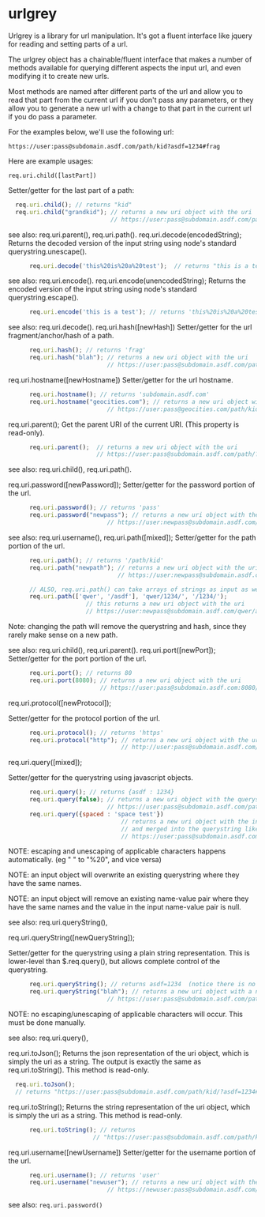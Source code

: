 urlgrey
=======

Urlgrey is a library for url manipulation.  It's got a fluent interface
like jquery for reading and setting parts of a url.

The urlgrey object has a chainable/fluent interface that makes a number of methods available for 
querying different aspects the input url, and even modifying it to create new urls.

Most methods are named after different parts of the url and allow you to read that part from the 
current url if you don't pass any parameters, or they allow you to generate a new url with a 
change to that part in the current url if you do pass a parameter.

For the examples below, we'll use the following url:
```
https://user:pass@subdomain.asdf.com/path/kid?asdf=1234#frag
```
Here are example usages:

```
req.uri.child([lastPart])
```
Setter/getter for the last part of a path:
```javascript
  req.uri.child(); // returns "kid" 
  req.uri.child("grandkid"); // returns a new uri object with the uri 
                             // https://user:pass@subdomain.asdf.com/path/kid/grandkid?asdf=1234#frag
```   
see also: req.uri.parent(), req.uri.path().
req.uri.decode(encodedString);
Returns the decoded version of the input string using node's standard querystring.unescape().
```javascript
      req.uri.decode('this%20is%20a%20test');  // returns "this is a test"
```   
    
see also: req.uri.encode().
req.uri.encode(unencodedString);
Returns the encoded version of the input string using node's standard querystring.escape().
```javascript
      req.uri.encode('this is a test'); // returns 'this%20is%20a%20test'
```   
    
see also: req.uri.decode().
req.uri.hash([newHash])
Setter/getter for the url fragment/anchor/hash of a path.
```javascript
      req.uri.hash(); // returns 'frag'
      req.uri.hash("blah"); // returns a new uri object with the uri
                            // https://user:pass@subdomain.asdf.com/path/kid/?asdf=1234#blah
```   
req.uri.hostname([newHostname])
Setter/getter for the url hostname.
```javascript
      req.uri.hostname(); // returns 'subdomain.asdf.com'
      req.uri.hostname("geocities.com"); // returns a new uri object with the uri
                            // https://user:pass@geocities.com/path/kid/?asdf=1234#frag
```   
req.uri.parent();
Get the parent URI of the current URI. (This property is read-only).
```javascript
      req.uri.parent();  // returns a new uri object with the uri
                         // https://user:pass@subdomain.asdf.com/path/?asdf=1234#frag
```   
see also: req.uri.child(), req.uri.path().

req.uri.password([newPassword]);
Setter/getter for the password portion of the url.
```javascript
      req.uri.password(); // returns 'pass'
      req.uri.password("newpass"); // returns a new uri object with the uri
                            // https://user:newpass@subdomain.asdf.com/path/kid/?asdf=1234#frag
```   
see also: req.uri.username(),
req.uri.path([mixed]);
Setter/getter for the path portion of the url.
```javascript
      req.uri.path(); // returns '/path/kid'
      req.uri.path("newpath"); // returns a new uri object with the uri
                               // https://user:newpass@subdomain.asdf.com/newpath

      // ALSO, req.uri.path() can take arrays of strings as input as well:
      req.uri.path(['qwer', '/asdf'], 'qwer/1234/', '/1234/'); 
                      // this returns a new uri object with the uri
                      // https://user:newpass@subdomain.asdf.com/qwer/asdf/qwer/1234/1234
```   
    
Note: changing the path will remove the querystring and hash, since they rarely make sense on a new path.

see also: req.uri.child(), req.uri.parent().
req.uri.port([newPort]);
Setter/getter for the port portion of the url.
```javascript
      req.uri.port(); // returns 80
      req.uri.port(8080); // returns a new uri object with the uri
                          // https://user:pass@subdomain.asdf.com:8080/path/kid/?asdf=1234#frag
```   


req.uri.protocol([newProtocol]);


Setter/getter for the protocol portion of the url.
```javascript
      req.uri.protocol(); // returns 'https'
      req.uri.protocol("http"); // returns a new uri object with the uri
                                // http://user:pass@subdomain.asdf.com/path/kid/?asdf=1234#frag
```   
    


req.uri.query([mixed]);


Setter/getter for the querystring using javascript objects.
```javascript
      req.uri.query(); // returns {asdf : 1234}
      req.uri.query(false); // returns a new uri object with the querystring-free uri
                            // https://user:pass@subdomain.asdf.com/path/kid#frag
      req.uri.query({spaced : 'space test'})
                                // returns a new uri object with the input object serialized
                                // and merged into the querystring like so:
                                // https://user:pass@subdomain.asdf.com/path/kid/?asdf=1234&spaced=space%20test#frag
```   
    
NOTE: escaping and unescaping of applicable characters happens automatically. (eg " " to "%20", and vice versa)

NOTE: an input object will overwrite an existing querystring where they have the same names.

NOTE: an input object will remove an existing name-value pair where they have the same names and the value in the input name-value pair is null.

see also: req.uri.queryString(),



req.uri.queryString([newQueryString]);


Setter/getter for the querystring using a plain string representation. This is lower-level than $.req.query(), but allows complete control of the querystring.
```javascript
      req.uri.queryString(); // returns asdf=1234  (notice there is no leading '?')
      req.uri.queryString("blah"); // returns a new uri object with a new querystring
                            // https://user:pass@subdomain.asdf.com/path/kid?blah#frag
```   
    
NOTE: no escaping/unescaping of applicable characters will occur. This must be done manually.

see also: req.uri.query(),

req.uri.toJson();
Returns the json representation of the uri object, which is simply the uri as a string. The output is exactly the same as req.uri.toString(). This method is read-only.
```javascript
  req.uri.toJson(); 
  // returns "https://user:pass@subdomain.asdf.com/path/kid/?asdf=1234#frag"
```   
req.uri.toString();
Returns the string representation of the uri object, which is simply the uri as a string. This method is read-only.
```javascript
      req.uri.toString(); // returns
                        // "https://user:pass@subdomain.asdf.com/path/kid/?asdf=1234#frag"
```   
req.uri.username([newUsername])
Setter/getter for the username portion of the url.
```javascript
      req.uri.username(); // returns 'user'
      req.uri.username("newuser"); // returns a new uri object with the uri
                            // https://newuser:pass@subdomain.asdf.com/path/kid/?asdf=1234#frag
```   
see also: ```req.uri.password()```


